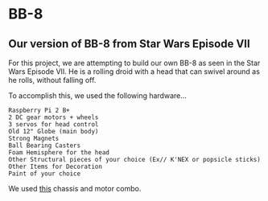 # BB-8
## Our version of BB-8 from Star Wars Episode VII

For this project, we are attempting to build our own BB-8 as seen in the Star Wars Episode VII. He is a rolling droid with a head that can swivel around as he rolls, without falling off. 

To accomplish this, we used the following hardware...
```
Raspberry Pi 2 B+
2 DC gear motors + wheels
3 servos for head control
Old 12" Globe (main body)
Strong Magnets
Ball Bearing Casters
Foam Hemisphere for the head
Other Structural pieces of your choice (Ex// K'NEX or popsicle sticks)
Other Items for Decoration
Paint of your choice
```
We used [this](http://www.amazon.com/gp/product/B00GLO5SMY?psc=1&redirect=true&ref_=ox_sc_act_title_1&smid=A3P9EAC3KD93H7) chassis and motor combo.


